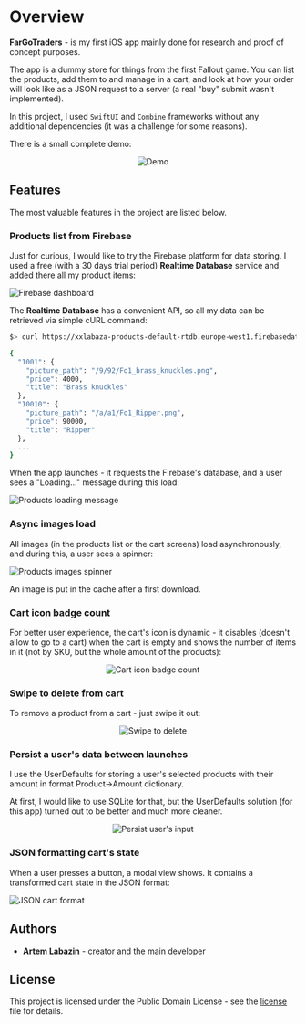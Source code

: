 # Overview

**FarGoTraders** - is my first iOS app mainly done for research and proof of concept purposes.

The app is a dummy store for things from the first Fallout game. You can list the products, add them to and manage in a cart, and look at how your order will look like as a JSON request to a server (a real "buy" submit wasn't implemented).

In this project, I used `SwiftUI` and `Combine` frameworks without any additional dependencies (it was a challenge for some reasons).

There is a small complete demo:

<p align="center">
  <img src="https://github.com/xxlabaza/far-go-traders/blob/main/readme/gifs/demo.gif?raw=true" alt="Demo" />
</p>

## Features

The most valuable features in the project are listed below.

### Products list from Firebase

Just for curious, I would like to try the Firebase platform for data storing. I used a free (with a 30 days trial period) **Realtime Database** service and added there all my product items:

![Firebase dashboard](https://github.com/xxlabaza/far-go-traders/blob/main/readme/images/firebase_dashboard.png?raw=true)

The **Realtime Database** has a convenient API, so all my data can be retrieved via simple cURL command:

```bash
$> curl https://xxlabaza-products-default-rtdb.europe-west1.firebasedatabase.app/products.json

{
  "1001": {
    "picture_path": "/9/92/Fo1_brass_knuckles.png",
    "price": 4000,
    "title": "Brass knuckles"
  },
  "10010": {
    "picture_path": "/a/a1/Fo1_Ripper.png",
    "price": 90000,
    "title": "Ripper"
  },
  ...
}
```

When the app launches - it requests the Firebase's database, and a user sees a "Loading..." message during this load:

![Products loading message](https://github.com/xxlabaza/far-go-traders/blob/main/readme/images/products_loading.png?raw=true)

### Async images load

All images (in the products list or the cart screens) load asynchronously, and during this, a user sees a spinner:

![Products images spinner](https://github.com/xxlabaza/far-go-traders/blob/main/readme/images/products_images_spinner.png?raw=true)

An image is put in the cache after a first download.

### Cart icon badge count

For better user experience, the cart's icon is dynamic - it disables (doesn't allow to go to a cart) when the cart is empty and shows the number of items in it (not by SKU, but the whole amount of the products):

<p align="center">
  <img src="https://github.com/xxlabaza/far-go-traders/blob/main/readme/gifs/cart_icon_badge_count.gif?raw=true" alt="Cart icon badge count" />
</p>

### Swipe to delete from cart

To remove a product from a cart - just swipe it out:

<p align="center">
  <img src="https://github.com/xxlabaza/far-go-traders/blob/main/readme/gifs/swipe_to_delete.gif?raw=true" alt="Swipe to delete" />
</p>

### Persist a user's data between launches

I use the UserDefaults for storing a user's selected products with their amount in format Product->Amount dictionary.

At first, I would like to use SQLite for that, but the UserDefaults solution (for this app) turned out to be better and much more cleaner.

<p align="center">
  <img src="https://github.com/xxlabaza/far-go-traders/blob/main/readme/gifs/persist_user_input.gif?raw=true" alt="Persist user's input" />
</p>

### JSON formatting cart's state

When a user presses a button, a modal view shows. It contains a transformed cart state in the JSON format:

![JSON cart format](https://github.com/xxlabaza/far-go-traders/blob/main/readme/images/json_cart_format.png?raw=true)

## Authors

* **[Artem Labazin](https://github.com/xxlabaza)** - creator and the main developer

## License

This project is licensed under the Public Domain License - see the [license](./LICENSE) file for details.
